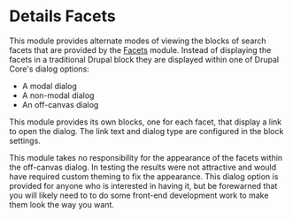 # Details Facets
This module provides alternate modes of viewing the blocks of search facets 
that are provided by the [Facets](https://drupal.org/project/facets) module.
Instead of displaying the facets in a traditional Drupal block they are
displayed within one of Drupal Core's dialog options:
* A modal dialog
* A non-modal dialog
* An off-canvas dialog

This module provides its own blocks, one for each facet, that display a link to
open the dialog.  The link text and dialog type are configured in the block
settings.

This module takes no responsibility for the appearance of the facets within the
off-canvas dialog.  In testing the results were not attractive and would have
required custom theming to fix the appearance.  This dialog option is provided
for anyone who is interested in having it, but be forewarned that you will
likely need to to do some front-end development work to make them look the way
you want.

